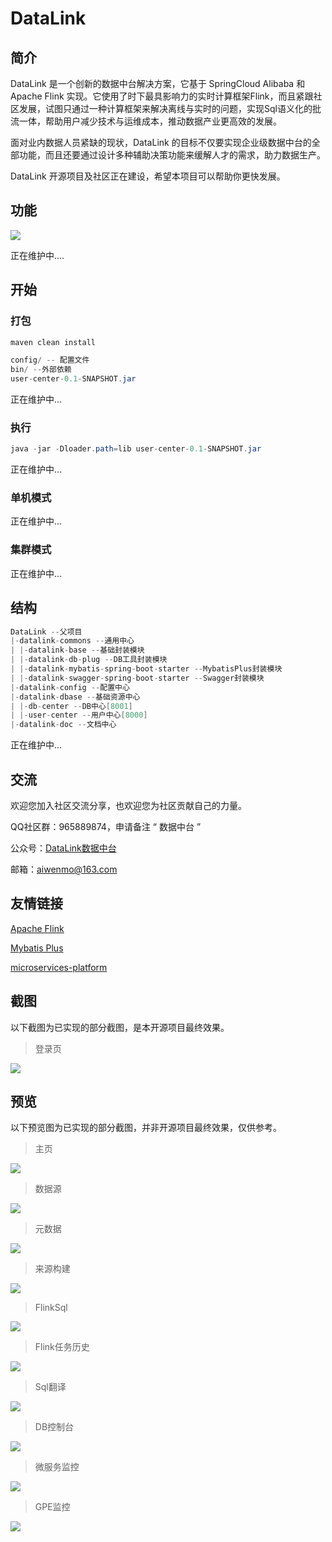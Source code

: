 # DataLink

## 简介

DataLink 是一个创新的数据中台解决方案，它基于 SpringCloud Alibaba 和 Apache Flink 实现。它使用了时下最具影响力的实时计算框架Flink，而且紧跟社区发展，试图只通过一种计算框架来解决离线与实时的问题，实现Sql语义化的批流一体，帮助用户减少技术与运维成本，推动数据产业更高效的发展。

面对业内数据人员紧缺的现状，DataLink 的目标不仅要实现企业级数据中台的全部功能，而且还要通过设计多种辅助决策功能来缓解人才的需求，助力数据生产。

DataLink 开源项目及社区正在建设，希望本项目可以帮助你更快发展。

## 功能

![](https://mmbiz.qpic.cn/mmbiz_png/dyicwnSlTFTp6w4PuJruFaLV6uShCJDkzGwuGyPnbnTF2j7ia4u3VkWcsvI3oU5SRbP0BTL31H789qicC32poLJUA/0?wx_fmt=png)

正在维护中....

## 开始

### 打包

```java
maven clean install 
```

```java
config/ -- 配置文件
bin/ --外部依赖
user-center-0.1-SNAPSHOT.jar
```

正在维护中...

### 执行

```java
java -jar -Dloader.path=lib user-center-0.1-SNAPSHOT.jar
```

正在维护中...

### 单机模式

正在维护中...

### 集群模式

正在维护中...

## 结构

```java
DataLink --父项目
|-datalink-commons --通用中心
| |-datalink-base --基础封装模块
| |-datalink-db-plug --DB工具封装模块
| |-datalink-mybatis-spring-boot-starter --MybatisPlus封装模块
| |-datalink-swagger-spring-boot-starter --Swagger封装模块
|-datalink-config --配置中心
|-datalink-dbase --基础资源中心
| |-db-center --DB中心[8001]
| |-user-center --用户中心[8000]
|-datalink-doc --文档中心
```

正在维护中...

## 交流

欢迎您加入社区交流分享，也欢迎您为社区贡献自己的力量。

QQ社区群：965889874，申请备注 “ 数据中台 ”

公众号：[DataLink数据中台](https://mmbiz.qpic.cn/mmbiz_jpg/dyicwnSlTFTp6w4PuJruFaLV6uShCJDkzqwtnbQJrQ90yKDuuIC8tyMU5DK69XZibibx7EPPBRQ3ic81se5UQYs21g/0?wx_fmt=jpeg)

邮箱：aiwenmo@163.com

## 友情链接

[Apache Flink](https://github.com/apache/flink)

[Mybatis Plus](https://github.com/baomidou/mybatis-plus)

[microservices-platform](https://gitee.com/zlt2000/microservices-platform)

## 截图

以下截图为已实现的部分截图，是本开源项目最终效果。

> 登录页

![](https://mmbiz.qpic.cn/mmbiz_png/dyicwnSlTFTr7we6IJ7icjRic0Xex1NVgrfSCg1PzfSyIXsz7dezSnbBBIZHOBCbDq22u9mQhlFsM64moV1HAzHRw/0?wx_fmt=png)


## 预览

以下预览图为已实现的部分截图，并非开源项目最终效果，仅供参考。

> 主页

![](https://mmbiz.qpic.cn/mmbiz_png/dyicwnSlTFTpp82PZfrRR5tUaTWyHasItGV5KnUUrxUPyFN2UjFGoSDXKzoQJqgEKaicp2BzJmPqmLJXH65niaqww/0?wx_fmt=png)

> 数据源

![](https://mmbiz.qpic.cn/mmbiz_png/dyicwnSlTFTpp82PZfrRR5tUaTWyHasItic0d6aRASKpVJdnFs9eWpicVa3U0ZDbnknH3cHky58icP7zfE3mIt8TLg/0?wx_fmt=png)

> 元数据

![](https://mmbiz.qpic.cn/mmbiz_png/dyicwnSlTFTpp82PZfrRR5tUaTWyHasItoM2zeCG5jKlNlD1cee2xUOPmQBcW3C8HJ14urGriaEkcrF7fQ75l5fA/0?wx_fmt=png)

> 来源构建

![](https://mmbiz.qpic.cn/mmbiz_png/dyicwnSlTFTpp82PZfrRR5tUaTWyHasItPia7ibWLqgpduibULSFibjvwy2KPzEwET0cQciaQe0JiaGsSd0SSL2rkzYRA/0?wx_fmt=png)

> FlinkSql

![](https://mmbiz.qpic.cn/mmbiz_png/dyicwnSlTFTpp82PZfrRR5tUaTWyHasItP5K1phbU1rJ7QAfk3cQC1lGZCuMyibwpUsYictPaWCIsuZKTHalPg2Og/0?wx_fmt=png)

> Flink任务历史

![](https://mmbiz.qpic.cn/mmbiz_png/dyicwnSlTFTpp82PZfrRR5tUaTWyHasItyTiccy68aRew8xcSnTjNrVkRjNWLR12dwdgNGapeoQjIDJ6iaMyvRShA/0?wx_fmt=png)

> Sql翻译

![](https://mmbiz.qpic.cn/mmbiz_png/dyicwnSlTFTpp82PZfrRR5tUaTWyHasItxoVfRD0XQKIibFCbBicsxH6iahS5LEj3OF00ibaIDjc5P7U7nb1wDsf8ag/0?wx_fmt=png)

> DB控制台

![](https://mmbiz.qpic.cn/mmbiz_png/dyicwnSlTFTpp82PZfrRR5tUaTWyHasIt1GH5etlMEh8GwcxA3xALayEibr8IZzSK5icsMkUEEIRJibdGPY0SXYoAg/0?wx_fmt=png)

> 微服务监控

![](https://mmbiz.qpic.cn/mmbiz_png/dyicwnSlTFTpp82PZfrRR5tUaTWyHasIt1aiaywj37DXKtEMMxaTypBiaWAO2AZAfprXIN8NSuqhrBItVYDB805icA/0?wx_fmt=png)

> GPE监控

![](https://mmbiz.qpic.cn/mmbiz_png/dyicwnSlTFTpp82PZfrRR5tUaTWyHasItZvk2pBiakXDL7ZVj7g4kwnCARzd4SjoCLrleOMJj25iayACuPhRC43ibg/0?wx_fmt=png)


